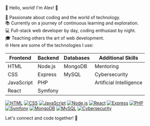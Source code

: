👋 Hello, world! I'm Alex! 🚀

🌟 Passionate about coding and the world of technology.
<br>
📚 Currently on a journey of continuous learning and exploration.
<br>
💻 Full-stack web developer by day, coding enthusiast by night.
<br>
🎓 Teaching others the art of web development.
<br>
🌐 Here are some of the technologies I use:

| Frontend        | Backend       | Databases      | Additional Skills |
|-----------------|---------------|----------------|-------------------|
| HTML            | Node.js       | MongoDB        | Mentoring          |
| CSS             | Express       | MySQL          | Cybersecurity     |
| JavaScript      | PHP           |                | Artificial Intelligence     |
| React           | Symfony       |                |                   |

[![HTML](https://img.shields.io/badge/HTML-5-green)](https://developer.mozilla.org/en-US/docs/Web/HTML)
[![CSS](https://img.shields.io/badge/CSS-3-blue)](https://developer.mozilla.org/en-US/docs/Web/CSS)
[![JavaScript](https://img.shields.io/badge/JavaScript-ES6-yellow)](https://developer.mozilla.org/en-US/docs/Web/JavaScript)
[![Node.js](https://img.shields.io/badge/Node.js-v14.x-green)](https://nodejs.org/)
[![React](https://img.shields.io/badge/React-17-blue)](https://reactjs.org/)
[![Express](https://img.shields.io/badge/Express-4.x-lightgrey)](https://expressjs.com/)
[![PHP](https://img.shields.io/badge/PHP-7.4-blueviolet)](https://www.php.net/)
[![Symfony](https://img.shields.io/badge/Symfony-5-red)](https://symfony.com/)
[![MongoDB](https://img.shields.io/badge/MongoDB-4-green)](https://www.mongodb.com/)
[![MySQL](https://img.shields.io/badge/MySQL-8-orange)](https://www.mysql.com/)
[![Cybersecurity](https://img.shields.io/badge/Cybersecurity-learning-brightgreen)](https://www.example.com/)

Let's connect and code together! 🚀
